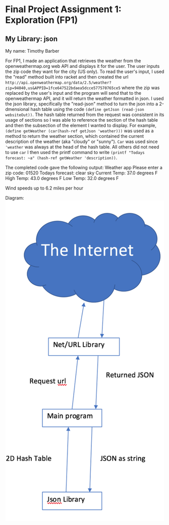 # Final Project Assignment 1: Exploration (FP1)

## My Library: json
My name: Timothy Barber

For FP1, I made an application that retrieves the weather from the openweathermap.org web API and displays it for the user.
The user inputs the zip code they want for the city (US only). To read the user's input, I used the "read" method built into racket and then created the url `http://api.openweathermap.org/data/2.5/weather?zip=94040,us&APPID=1fce647522bdaea5dcce577570765ce5` where the zip was replaced by the user's input and the program will send that to the openweathermap API, and it will return the weather formatted in json. I used the json library, specifically the "read-json" method to turn the json into a 2-dmensional hash table using the code `(define getJson (read-json  websiteOut))`. The hash table returned from the request was consistent in its usage of sections so I was able to reference the section of the hash table and then the subsection of the element I wanted to display. For example, `(define getWeather (car(hash-ref getJson 'weather)))` was used as a method to return the weather section, which contained the current description of the weather (aka "cloudy" or "sunny"). `Car` was used since `'weather` was always at the head of the hash table. All others did not need to use `car` I then used the printf command to write `(printf "Todays forecast: ~a" (hash-ref getWeather 'description))`.

The completed code gave the following output:
Weather app
Please enter a zip code: 01520
Todays forecast: clear sky
Current Temp: 37.0 degrees F
High Temp: 43.0 degrees F
Low Temp: 32.0 degrees F

Wind speeds up to 6.2 miles per hour


Diagram:
![test image](/Diagram.png?raw=true "test image")

